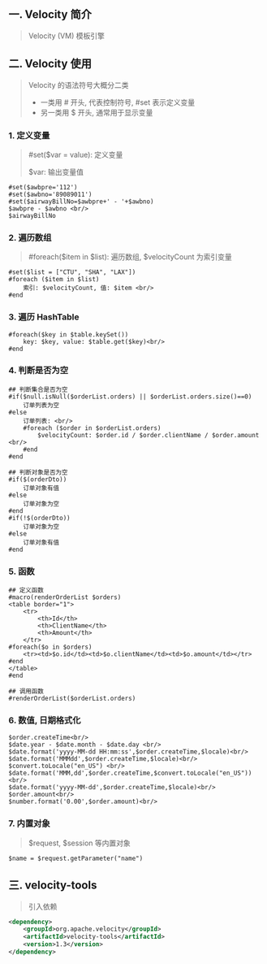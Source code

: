 ## 一. Velocity 简介

> Velocity (VM) 模板引擎



## 二. Velocity 使用

> Velocity 的语法符号大概分二类
>
> - 一类用 # 开头, 代表控制符号, \#set 表示定义变量
> - 另一类用 $ 开头, 通常用于显示变量

### 1. 定义变量

> #set($var = value): 定义变量
>
> $var: 输出变量值

```velocity
#set($awbpre='112')
#set($awbno='89089011')
#set($airwayBillNo=$awbpre+' - '+$awbno)
$awbpre - $awbno <br/>
$airwayBillNo
```

### 2. 遍历数组

> #foreach($item in $list): 遍历数组, $velocityCount 为索引变量

```velocity
#set($list = ["CTU", "SHA", "LAX"])
#foreach ($item in $list)
	索引: $velocityCount, 值: $item <br/>
#end
```

### 3. 遍历 HashTable

```velocity
#foreach($key in $table.keySet())
	key: $key, value: $table.get($key)<br/>
#end
```

### 4. 判断是否为空

```velocity
## 判断集合是否为空
#if($null.isNull($orderList.orders) || $orderList.orders.size()==0)
	订单列表为空
#else
	订单列表: <br/>
	#foreach ($order in $orderList.orders)
		$velocityCount: $order.id / $order.clientName / $order.amount <br/>
	#end
#end
```

```velocity
## 判断对象是否为空
#if($(orderDto))
	订单对象有值
#else
	订单对象为空
#end 
#if(!$(orderDto))
	订单对象为空
#else
	订单对象有值
#end
```

### 5. 函数

```velocity
## 定义函数
#macro(renderOrderList $orders)
<table border="1">
    <tr>
        <th>Id</th>
        <th>ClientName</th>
        <th>Amount</th>
    </tr>
#foreach($o in $orders)
	<tr><td>$o.id</td><td>$o.clientName</td><td>$o.amount</td></tr>
#end
</table>
#end

## 调用函数
#renderOrderList($orderList.orders)
```

### 6. 数值, 日期格式化

```velocity
$order.createTime<br/>
$date.year - $date.month - $date.day <br/>
$date.format('yyyy-MM-dd HH:mm:ss',$order.createTime,$locale)<br/>  
$date.format('MMMdd',$order.createTime,$locale)<br/>    
$convert.toLocale("en_US") <br/>
$date.format('MMM,dd',$order.createTime,$convert.toLocale("en_US"))<br/>
$date.format('yyyy-MM-dd',$order.createTime,$locale)<br/>
$order.amount<br/>
$number.format('0.00',$order.amount)<br/>
```

### 7. 内置对象

> $request, $session 等内置对象

```velocity
$name = $request.getParameter("name")
```

## 三. velocity-tools

> 引入依赖

```xml
<dependency>
	<groupId>org.apache.velocity</groupId>
	<artifactId>velocity-tools</artifactId>
	<version>1.3</version>
</dependency>
```

